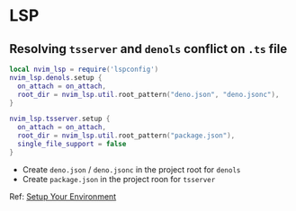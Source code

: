 # LSP

## Resolving `tsserver` and `denols` conflict on `.ts` file
```lua
local nvim_lsp = require('lspconfig')
nvim_lsp.denols.setup {
  on_attach = on_attach,
  root_dir = nvim_lsp.util.root_pattern("deno.json", "deno.jsonc"),
}

nvim_lsp.tsserver.setup {
  on_attach = on_attach,
  root_dir = nvim_lsp.util.root_pattern("package.json"),
  single_file_support = false
}
```
- Create `deno.json` / `deno.jsonc` in the project root for `denols`
- Create `package.json` in the project roon for `tsserver`

Ref: [Setup Your Environment](https://docs.deno.com/runtime/manual/getting_started/setup_your_environment#neovim-06-using-the-built-in-language-server)
